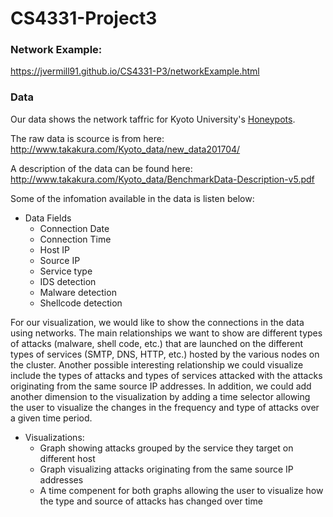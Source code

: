# CS4331-Project3

### Network Example: 
https://jvermill91.github.io/CS4331-P3/networkExample.html

### Data
Our data shows the network taffric for Kyoto University's [Honeypots](https://en.wikipedia.org/wiki/Honeypot_(computing)).

The raw data is scource is from here: http://www.takakura.com/Kyoto_data/new_data201704/

A description of the data can be found here: http://www.takakura.com/Kyoto_data/BenchmarkData-Description-v5.pdf

Some of the infomation available in the data is listen below:

* Data Fields
  * Connection Date
  * Connection Time
  * Host IP
  * Source IP
  * Service type
  * IDS detection
  * Malware detection
  * Shellcode detection
  
For our visualization, we would like to show the connections in the data using networks.  The main relationships we want to show are different types of attacks (malware, shell code, etc.) that are launched on the different types of services (SMTP, DNS, HTTP, etc.) hosted by the various nodes on the cluster. Another possible interesting relationship we could visualize include the types of attacks and types of services attacked with the attacks originating from the same source IP addresses. In addition, we could add another dimension to the visualization by adding a time selector allowing the user to visualize the changes in the frequency and type of attacks over a given time period.

* Visualizations:
  * Graph showing attacks grouped by the service they target on different host
  * Graph visualizing attacks originating from the same source IP addresses
  * A time compenent for both graphs allowing the user to visualize how the type and source of attacks has changed over time
